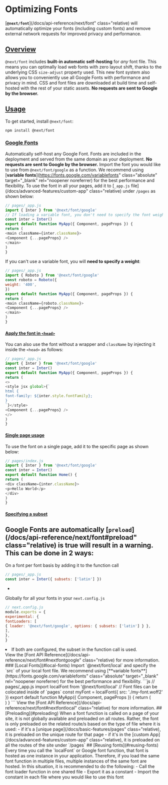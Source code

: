 # Optimizing Fonts[**`@next/font`**](/docs/api-reference/next/font" class="relative) will automatically optimize your fonts (including custom fonts) and remove external network requests for improved privacy and performance.## [Overview](#overview)`@next/font` includes **built-in automatic self-hosting** for <em>any</em> font file. This means you can optimally load web fonts with zero layout shift, thanks to the underlying CSS `size-adjust` property used.This new font system also allows you to conveniently use all Google Fonts with performance and privacy in mind. CSS and font files are downloaded at build time and self-hosted with the rest of your static assets. **No requests are sent to Google by the browser.**## [Usage](#usage)To get started, install `@next/font`:```shellnpm install @next/font```### [Google Fonts](#google-fonts)Automatically self-host any Google Font. Fonts are included in the deployment and served from the same domain as your deployment. **No requests are sent to Google by the browser.**Import the font you would like to use from `@next/font/google` as a function. We recommend using [**variable fonts**](https://fonts.google.com/variablefonts" class="absolute" target="_blank" rel="noopener noreferrer) for the best performance and flexibility.To use the font in all your pages, add it to [`_app.js` file](/docs/advanced-features/custom-app" class="relative) under `/pages` as shown below:```js// pages/_app.jsimport { Inter } from '@next/font/google'// If loading a variable font, you don't need to specify the font weightconst inter = Inter()export default function MyApp({ Component, pageProps }) {return (<main className={inter.className}><Component {...pageProps} /></main>)}```If you can't use a variable font, you will **need to specify a weight**:```js// pages/_app.jsimport { Roboto } from '@next/font/google'const roboto = Roboto({weight: '400',})export default function MyApp({ Component, pageProps }) {return (<main className={roboto.className}><Component {...pageProps} /></main>)}```#### [Apply the font in `<head>`](#apply-the-font-in-head)You can also use the font without a wrapper and `className` by injecting it inside the `<head>` as follows:```js// pages/_app.jsimport { Inter } from '@next/font/google'const inter = Inter()export default function MyApp({ Component, pageProps }) {return (<><style jsx global>{`html {font-family: ${inter.style.fontFamily};}`}</style><Component {...pageProps} /></>)}```#### [Single page usage](#single-page-usage)To use the font on a single page, add it to the specific page as shown below:```js// pages/index.jsimport { Inter } from '@next/font/google'const inter = Inter()export default function Home() {return (<div className={inter.className}><p>Hello World</p></div>)}```#### [Specifying a subset](#specifying-a-subset)Google Fonts are automatically [`preload`](/docs/api-reference/next/font#preload" class="relative) is true will result in a warning.This can be done in 2 ways:- On a font per font basis by adding it to the function call```js// pages/_app.jsconst inter = Inter({ subsets: ['latin'] })```- Globally for all your fonts in your `next.config.js````js// next.config.jsmodule.exports = {experimental: {fontLoaders: [{ loader: '@next/font/google', options: { subsets: ['latin'] } },],},}```<li>If both are configured, the subset in the function call is used.</li>View the [Font API Reference](/docs/api-reference/next/font#nextfontgoogle" class="relative) for more information.### [Local Fonts](#local-fonts)Import `@next/font/local` and specify the `src` of your local font file. We recommend using [**variable fonts**](https://fonts.google.com/variablefonts" class="absolute" target="_blank" rel="noopener noreferrer) for the best performance and flexibility.```js// pages/_app.jsimport localFont from '@next/font/local'// Font files can be colocated inside of `pages`const myFont = localFont({ src: './my-font.woff2' })export default function MyApp({ Component, pageProps }) {return (<main className={myFont.className}><Component {...pageProps} /></main>)}```View the [Font API Reference](/docs/api-reference/next/font#nextfontlocal" class="relative) for more information.## [Preloading](#preloading)When a font function is called on a page of your site, it is not globally available and preloaded on all routes. Rather, the font is only preloaded on the related route/s based on the type of file where it is used:- if it's a [unique page](/docs/basic-features/pages" class="relative), it is preloaded on the unique route for that page- if it's in the [custom App](/docs/advanced-features/custom-app" class="relative), it is preloaded on all the routes of the site under `/pages`## [Reusing fonts](#reusing-fonts)Every time you call the `localFont` or Google font function, that font is hosted as one instance in your application. Therefore, if you load the same font function in multiple files, multiple instances of the same font are hosted. In this situation, it is recommended to do the following:- Call the font loader function in one shared file- Export it as a constant- Import the constant in each file where you would like to use this font